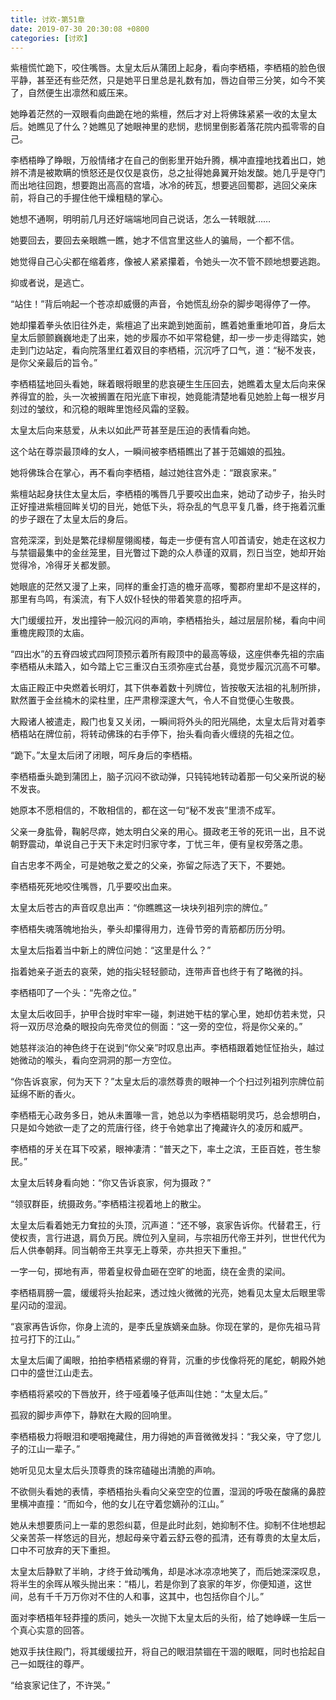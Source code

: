 ```yaml
---
title: 讨欢-第51章
date: 2019-07-30 20:30:08 +0800
categories: [讨欢]
---
```


紫檀慌忙跪下，咬住嘴唇。太皇太后从蒲团上起身，看向李栖梧，李栖梧的脸色很平静，甚至还有些茫然，只是她平日里总是礼数有加，唇边自带三分笑，如今不笑了，自然便生出凛然和威压来。

她睁着茫然的一双眼看向曲跪在地的紫檀，然后才对上将佛珠紧紧一收的太皇太后。她瞧见了什么？她瞧见了她眼神里的悲悯，悲悯里倒影着落花院内孤零零的自己。

李栖梧睁了睁眼，万般情绪才在自己的倒影里开始升腾，横冲直撞地找着出口，她辨不清是被欺瞒的愤怒还是仅仅是哀伤，总之扯得她鼻翼开始发酸。她几乎是夺门而出地往回跑，想要跑出高高的宫墙，冰冷的砖瓦，想要逃回蜀郡，逃回父亲床前，将自己的手握住他干燥粗糙的掌心。

她想不通啊，明明前几月还好端端地同自己说话，怎么一转眼就……

她要回去，要回去亲眼瞧一瞧，她才不信宫里这些人的骗局，一个都不信。

她觉得自己心尖都在缩着疼，像被人紧紧攥着，令她头一次不管不顾地想要逃跑。

抑或者说，是逃亡。

“站住！”背后响起一个苍凉却威慑的声音，令她慌乱纷杂的脚步喝得停了一停。

她却攥着拳头依旧往外走，紫檀追了出来跪到她面前，瞧着她重重地叩首，身后太皇太后颤颤巍巍地走了出来，她的步履亦不如平常稳健，却一步一步走得踏实，她走到门边站定，看向院落里红着双目的李栖梧，沉沉呼了口气，道：“秘不发丧，是你父亲最后的旨令。”

李栖梧猛地回头看她，眯着眼将眼里的悲哀硬生生压回去，她瞧着太皇太后向来保养得宜的脸，头一次被搁置在阳光底下审视，她竟能清楚地看见她脸上每一根岁月刻过的皱纹，和沉稳的眼眸里饱经风霜的坚毅。

太皇太后向来慈爱，从未以如此严苛甚至是压迫的表情看向她。

这个站在尊崇最顶峰的女人，一瞬间被李栖梧瞧出了甚于范媚娘的孤独。

她将佛珠合在掌心，再不看向李栖梧，越过她往宫外走：“跟哀家来。”

紫檀站起身扶住太皇太后，李栖梧的嘴唇几乎要咬出血来，她动了动步子，抬头时正好撞进紫檀回眸关切的目光，她低下头，将杂乱的气息平复几番，终于拖着沉重的步子跟在了太皇太后的身后。

宫苑深深，到处是繁花绿柳屋翎阁楼，每走一步便有宫人叩首请安，她走在这权力与禁锢最集中的金丝笼里，目光瞥过下跪的众人恭谨的双肩，烈日当空，她却开始觉得冷，冷得牙关都发颤。

她眼底的茫然又漫了上来，同样的重金打造的檐牙高啄，蜀郡府里却不是这样的，那里有鸟鸣，有溪流，有下人奴仆轻快的带着笑意的招呼声。

大门缓缓拉开，发出撞钟一般沉闷的声响，李栖梧抬头，越过层层阶梯，看向中间重檐庑殿顶的太庙。

“四出水”的五脊四坡式四阿顶预示着所有殿顶中的最高等级，这座供奉先祖的宗庙李栖梧从未踏入，如今踏上它三重汉白玉须弥座式台基，竟觉步履沉沉高不可攀。

太庙正殿正中央燃着长明灯，其下供奉着数十列牌位，皆按敬天法祖的礼制所排，默然置于金丝楠木的梁柱里，庄严肃穆深邃大气，令人不自觉便心生敬畏。

大殿诸人被遣走，殿门也复又关闭，一瞬间将外头的阳光隔绝，太皇太后背对着李栖梧站在牌位前，将转动佛珠的右手停下，抬头看向香火缠绕的先祖之位。

“跪下。”太皇太后闭了闭眼，呵斥身后的李栖梧。

李栖梧垂头跪到蒲团上，脑子沉闷不欲动弹，只钝钝地转动着那一句父亲所说的秘不发丧。

她原本不愿相信的，不敢相信的，都在这一句“秘不发丧”里溃不成军。

父亲一身肱骨，鞠躬尽瘁，她太明白父亲的用心。摄政老王爷的死讯一出，且不说朝野震动，单说自己于天下未定时归家守孝，丁忧三年，便有皇权旁落之患。

自古忠孝不两全，可是她敬之爱之的父亲，弥留之际选了天下，不要她。

李栖梧死死地咬住嘴唇，几乎要咬出血来。

太皇太后苍古的声音叹息出声：“你瞧瞧这一块块列祖列宗的牌位。”

李栖梧失魂落魄地抬头，拳头却攥得用力，连骨节旁的青筋都历历分明。

太皇太后指着当中新上的牌位问她：“这里是什么？”

指着她亲子逝去的哀荣，她的指尖轻轻颤动，连带声音也终于有了略微的抖。

李栖梧叩了一个头：“先帝之位。”

太皇太后收回手，护甲合拢时牢牢一碰，刺进她干枯的掌心里，她却仿若未觉，只将一双历尽沧桑的眼投向先帝灵位的侧面：“这一旁的空位，将是你父亲的。”

她慈祥淡泊的神色终于在说到“你父亲”时叹息出声。李栖梧跟着她怔怔抬头，越过她微动的喉头，看向空洞洞的那一方空位。

“你告诉哀家，何为天下？”太皇太后的凛然尊贵的眼神一个个扫过列祖列宗牌位前延绵不断的香火。

李栖梧无心政务多日，她从未置喙一言，她总以为李栖梧聪明灵巧，总会想明白，只是如今她欲一走了之的荒唐行径，终于令她拿出了掩藏许久的凌厉和威严。

李栖梧的牙关在耳下咬紧，眼神凄清：“普天之下，率土之滨，王臣百姓，苍生黎民。”

太皇太后转身看向她：“你又告诉哀家，何为摄政？”

“领驭群臣，统摄政务。”李栖梧注视着地上的散尘。

太皇太后看着她无力耷拉的头顶，沉声道：“还不够，哀家告诉你。代替君王，行使权责，言行进退，肩负万民。牌位列入皇祠，与宗祖历代帝王并列，世世代代为后人供奉朝拜。同当朝帝王共享无上尊荣，亦共担天下重担。”

一字一句，掷地有声，带着皇权骨血砸在空旷的地面，绕在金贵的梁间。

李栖梧肩膀一震，缓缓将头抬起来，透过烛火微微的光亮，她看见太皇太后眼里零星闪动的湿润。

“哀家再告诉你，你身上流的，是李氏皇族嫡亲血脉。你现在掌的，是你先祖马背拉弓打下的江山。”

太皇太后阖了阖眼，拍拍李栖梧紧绷的脊背，沉重的步伐像将死的尾蛇，朝殿外她口中的盛世江山走去。

李栖梧将紧咬的下唇放开，终于哑着嗓子低声叫住她：“太皇太后。”

孤寂的脚步声停下，静默在大殿的回响里。

李栖梧极力将眼泪和哽咽掩藏住，用力得她的声音微微发抖：“我父亲，守了您儿子的江山一辈子。”

她听见见太皇太后头顶尊贵的珠帘磕碰出清脆的声响。

不欲侧头看她的表情，李栖梧抬头看向父亲空空的位置，湿润的呼吸在酸痛的鼻腔里横冲直撞：“而如今，他的女儿在守着您嫡孙的江山。”

她从未想要质问上一辈的恩怨纠葛，但是此时此刻，她抑制不住。抑制不住地想起父亲苦茶一样悠远的目光，想起母亲守着云舒云卷的孤清，还有尊贵的太皇太后，口中不可放弃的天下重担。

太皇太后静默了半晌，才终于耸动嘴角，却是冰冰凉凉地笑了，而后她深深叹息，将半生的余晖从喉头抛出来：“梧儿，若是你到了哀家的年岁，你便知道，这世间，总有千千万万你对不住的人和事，这其中，也包括你自个儿。”

面对李栖梧年轻莽撞的质问，她头一次抛下太皇太后的头衔，给了她峥嵘一生后一个真心实意的回答。

她双手扶住殿门，将其缓缓拉开，将自己的眼泪禁锢在干涸的眼眶，同时也拾起自己一如既往的尊严。

“给哀家记住了，不许哭。”

